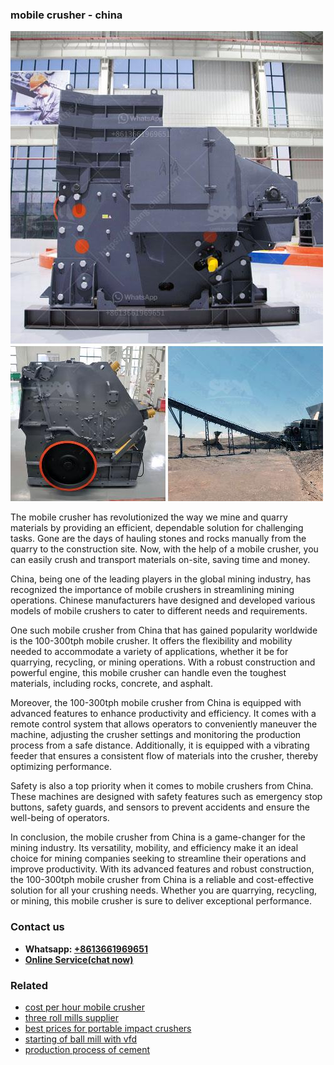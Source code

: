 <h3>mobile crusher - china</h3><img src='1704856805.jpg' alt=''><p>The mobile crusher has revolutionized the way we mine and quarry materials by providing an efficient, dependable solution for challenging tasks. Gone are the days of hauling stones and rocks manually from the quarry to the construction site. Now, with the help of a mobile crusher, you can easily crush and transport materials on-site, saving time and money.</p><p>China, being one of the leading players in the global mining industry, has recognized the importance of mobile crushers in streamlining mining operations. Chinese manufacturers have designed and developed various models of mobile crushers to cater to different needs and requirements.</p><p>One such mobile crusher from China that has gained popularity worldwide is the 100-300tph mobile crusher. It offers the flexibility and mobility needed to accommodate a variety of applications, whether it be for quarrying, recycling, or mining operations. With a robust construction and powerful engine, this mobile crusher can handle even the toughest materials, including rocks, concrete, and asphalt.</p><p>Moreover, the 100-300tph mobile crusher from China is equipped with advanced features to enhance productivity and efficiency. It comes with a remote control system that allows operators to conveniently maneuver the machine, adjusting the crusher settings and monitoring the production process from a safe distance. Additionally, it is equipped with a vibrating feeder that ensures a consistent flow of materials into the crusher, thereby optimizing performance.</p><p>Safety is also a top priority when it comes to mobile crushers from China. These machines are designed with safety features such as emergency stop buttons, safety guards, and sensors to prevent accidents and ensure the well-being of operators.</p><p>In conclusion, the mobile crusher from China is a game-changer for the mining industry. Its versatility, mobility, and efficiency make it an ideal choice for mining companies seeking to streamline their operations and improve productivity. With its advanced features and robust construction, the 100-300tph mobile crusher from China is a reliable and cost-effective solution for all your crushing needs. Whether you are quarrying, recycling, or mining, this mobile crusher is sure to deliver exceptional performance.</p><h3>Contact us</h3><ul><li><strong>Whatsapp:&nbsp;<a href="https://wa.me/8613661969651">+8613661969651</a></strong></li><li><a href="https://swt.shibang-china.com/?git&amp;zhl&amp;mobile crusher  china"><strong>Online Service(chat now)</strong></a></li></ul><h3>Related</h3><ul><li><a href='cost per hour mobile crusher.md'>cost per hour mobile crusher</a></li><li><a href='three roll mills supplier.md'>three roll mills supplier</a></li><li><a href='best prices for portable impact crushers.md'>best prices for portable impact crushers</a></li><li><a href='starting of ball mill with vfd.md'>starting of ball mill with vfd</a></li><li><a href='production process of cement.md'>production process of cement</a></li></ul>